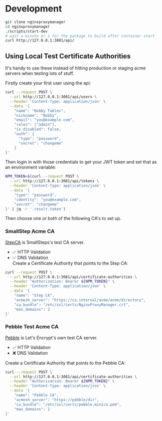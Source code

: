 # Development

```bash
git clone nginxproxymanager
cd nginxproxymanager
./scripts/start-dev
# wait a minute or 2 for the package to build after container start
curl http://127.0.0.1:3081/api/
```

## Using Local Test Certificate Authorities

It's handy to use these instead of hitting production or staging acme servers
when testing lots of stuff.

Firstly create your first user using the api:

```bash
curl --request POST \
  --url http://127.0.0.1:3081/api/users \
  --header 'Content-Type: application/json' \
  --data '{
    "name": "Bobby Tables",
    "nickname": "Bobby",
    "email": "you@example.com",
    "roles": ["admin"],
    "is_disabled": false,
    "auth": {
      "type": "password",
      "secret": "changeme"
    }
}'
```

Then login in with those credentials to get your JWT token and set
that as an environment variable:

```bash
NPM_TOKEN=$(curl --request POST \
  --url http://127.0.0.1:3081/api/tokens \
  --header 'Content-Type: application/json' \
  --data '{
    "type": "password",
    "identity": "you@example.com",
    "secret": "changeme"
}' | jq -r '.result.token')
```

Then choose one or both of the following CA's to set up.

### SmallStep Acme CA

[StepCA](https://github.com/smallstep/certificates) is SmallSteps's test CA server.

- ✅ HTTP Validation
- ✅ DNS Validation
\
Create a Certificate Authority that points to the Step CA:

```bash
curl --request POST \
  --url http://127.0.0.1:3081/api/certificate-authorities \
  --header "Authorization: Bearer ${NPM_TOKEN}" \
  --header 'Content-Type: application/json' \
  --data '{
    "name": "Step CA",
    "acmesh_server": "https://ca.internal/acme/acme/directory",
    "ca_bundle": "/etc/ssl/certs/NginxProxyManager.crt",
    "max_domains": 2
}'
```

### Pebble Test Acme CA

[Pebble](https://github.com/letsencrypt/pebble) is Let's Encrypt's own test CA server.

- ✅ HTTP Validation
- ❌ DNS Validation

Create a Certificate Authority that points to the Pebble CA:

```bash
curl --request POST \
  --url http://127.0.0.1:3081/api/certificate-authorities \
  --header "Authorization: Bearer ${NPM_TOKEN}" \
  --header 'Content-Type: application/json' \
  --data '{
    "name": "Pebble CA",
    "acmesh_server": "https://pebble/dir",
    "ca_bundle": "/etc/ssl/certs/pebble.minica.pem",
    "max_domains": 2
}'
```
